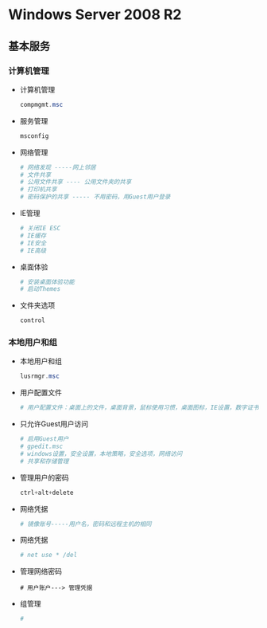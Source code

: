 # Windows Server 2008 R2

## 基本服务

### 计算机管理

- 计算机管理

  ```powershell
  compmgmt.msc
  ```

- 服务管理

  ```powershell
  msconfig
  ```

- 网络管理

  ```powershell
  # 网络发现 -----网上邻居
  # 文件共享 
  # 公用文件共享 ---- 公用文件夹的共享
  # 打印机共享
  # 密码保护的共享 ----- 不用密码，用Guest用户登录
  ```

- IE管理

  ```powershell
  # 关闭IE ESC
  # IE缓存
  # IE安全
  # IE高级
  ```

- 桌面体验

  ```powershell
  # 安装桌面体验功能
  # 启动Themes
  ```

- 文件夹选项

  ```powershell
  control
  ```

### 本地用户和组

- 本地用户和组

  ```powershell
  lusrmgr.msc
  ```

- 用户配置文件

  ```powershell
  # 用户配置文件：桌面上的文件，桌面背景，鼠标使用习惯，桌面图标，IE设置，数字证书，我的文档
  ```

- 只允许Guest用户访问

  ```powershell
  # 启用Guest用户
  # gpedit.msc
  # windows设置，安全设置，本地策略，安全选项，网络访问
  # 共享和存储管理
  ```

- 管理用户的密码

  ```powershell
  ctrl+alt+delete
  ```

- 网络凭据

  ```powershell
  # 镜像账号-----用户名，密码和远程主机的相同
  ```

- 网络凭据

  ```powershell
  # net use * /del
  ```

- 管理网络密码

  ```shell
  # 用户账户---> 管理凭据
  ```

- 组管理

  ```powershell
  # 
  ```

  